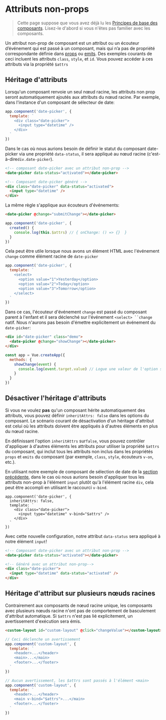 # Attributs non-props

> Cette page suppose que vous avez déjà lu les [Principes de base des composants](component-basics.md). Lisez-le d'abord si vous n'êtes pas familier avec les composants.

Un attribut non-prop de composant est un attribut ou un écouteur d’événement qui est passé à un composant, mais qui n’a pas de propriété correspondante définie dans [props](component-props) ou [emits](component-custom-events.html#definir-des-evenements-personalises). Des exemples courants de ceci incluent les attributs `class`, `style`, et `id`. Vous pouvez accéder à ces attributs via la propriété `$attrs`

## Héritage d'attributs

Lorsqu'un composant renvoie un seul nœud racine, les attributs non prop seront automatiquement ajoutés aux attributs du nœud racine. Par exemple, dans l'instance d'un composant de sélecteur de date:

```js
app.component('date-picker', {
  template: `
    <div class="date-picker">
      <input type="datetime" />
    </div>
  `
})
```

Dans le cas où nous aurions besoin de définir le statut du composant date-picker via une propriété `data-status`, il sera appliqué au nœud racine (c'est-à-dire`div.date-picker`).

```html
<!-- composant date-picker avec un attribut non-prop -->
<date-picker data-status="activated"></date-picker>

<!-- Composant date-picker généré -->
<div class="date-picker" data-status="activated">
  <input type="datetime" />
</div>
```

La même règle s'applique aux écouteurs d'événements:

```html
<date-picker @change="submitChange"></date-picker>
```

```js
app.component('date-picker', {
  created() {
    console.log(this.$attrs) // { onChange: () => {}  }
  }
})
```

Cela peut être utile lorsque nous avons un élément HTML avec l'événement `change` comme élément racine de `date-picker`

```js
app.component('date-picker', {
  template: `
    <select>
      <option value="1">Yesterday</option>
      <option value="2">Today</option>
      <option value="3">Tomorrow</option>
    </select>
  `
})
```

Dans ce cas, l'écouteur d'événement `change` est passé du composant parent à l'enfant et il sera déclenché sur l'événement ` <select> ``change ` natif. Nous n'aurons pas besoin d'émettre explicitement un événement du `date-picker`:

```html
<div id="date-picker" class="demo">
  <date-picker @change="showChange"></date-picker>
</div>
```

```js
const app = Vue.createApp({
  methods: {
    showChange(event) {
      console.log(event.target.value) // Logue une valeur de l'option sélectionnée
    }
  }
})
```

## Désactiver l'héritage d'attributs

Si vous ne voulez **pas** qu'un composant hérite automatiquement des attributs, vous pouvez définir `inheritAttrs: false` dans les options du composant. Le scénario courant de désactivation d'un héritage d'attribut est celui où les attributs doivent être appliqués à d'autres éléments en plus du nœud racine.

En définissant l'option `inheritAttrs` sur`false`, vous pouvez contrôler d'appliquer à d'autres éléments les attributs pour utiliser la propriété `$attrs` du composant, qui inclut tous les attributs non inclus dans les propriétés `props` et `emits` du composant (par exemple, `class`, `style`, écouteurs `v-on`, etc.).

En utilisant notre exemple de composant de sélection de date de la [section précédente](#heritage-d-attributs), dans le cas où nous aurions besoin d'appliquer tous les attributs non-prop à l'élément `input` plutôt qu'à l'élément racine `div`, cela peut être accompli en utilisant le raccourci `v-bind`.

```js{5}
app.component('date-picker', {
  inheritAttrs: false,
  template: `
    <div class="date-picker">
      <input type="datetime" v-bind="$attrs" />
    </div>
  `
})
```

Avec cette nouvelle configuration, notre attribut `data-status` sera appliqué à notre élément `input`!

```html
<!-- Composant date-picker avec un attribut non-prop -->
<date-picker data-status="activated"></date-picker>

<!-- Généré avec un attribut non-prop-->
<div class="date-picker">
  <input type="datetime" data-status="activated" />
</div>
```

## Héritage d'attribut sur plusieurs nœuds racines

Contrairement aux composants de nœud racine unique, les composants avec plusieurs nœuds racine n'ont pas de comportement de basculement d'attribut automatique. Si `$attrs` n'est pas lié explicitement, un avertissement d'exécution sera émis.

```html
<custom-layout id="custom-layout" @click="changeValue"></custom-layout>
```

```js
// Ceci déclenche un avertissement
app.component('custom-layout', {
  template: `
    <header>...</header>
    <main>...</main>
    <footer>...</footer>
  `
})

// Aucun avertissement, les $attrs sont passés à l'élément <main>
app.component('custom-layout', {
  template: `
    <header>...</header>
    <main v-bind="$attrs">...</main>
    <footer>...</footer>
  `
})
```
